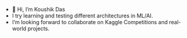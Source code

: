 - 👋 Hi, I’m Koushik Das
- I try learning and testing different architectures in ML/AI.
- I’m looking forward to collaborate on Kaggle Competitions and real-world projects.
<!---
mr-oogway/mr-oogway is a ✨ special ✨ repository because its `README.md` (this file) appears on your GitHub profile.
You can click the Preview link to take a look at your changes.
--->
